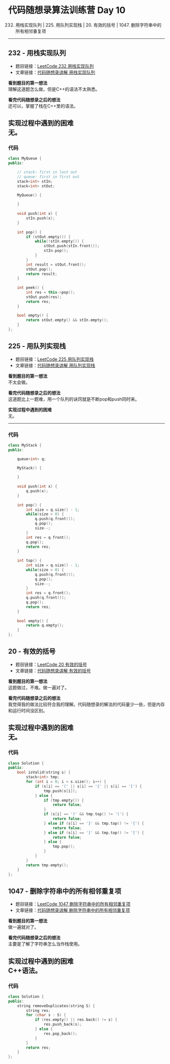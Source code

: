 # 代码随想录算法训练营 Day 10
232. 用栈实现队列 | 225. 用队列实现栈 | 20. 有效的括号 | 1047. 删除字符串中的所有相邻重复项

---

## 232 - 用栈实现队列
* 题目链接：[LeetCode 232 用栈实现队列](https://leetcode.cn/problems/implement-queue-using-stacks/)
* 文章链接：[代码随想录讲解 用栈实现队列](https://programmercarl.com/0232.%E7%94%A8%E6%A0%88%E5%AE%9E%E7%8E%B0%E9%98%9F%E5%88%97.html)

**看到题目的第一想法**  
理解这道题怎么做，但是C++的语法不太熟悉。

**看完代码随想录之后的想法**  
还可以，掌握了栈在C++里的语法。

**实现过程中遇到的困难**  
无。
---

### 代码
```cpp
class MyQueue {
public:

    // stack: first in last out
    // queue: first in first out
    stack<int> stIn;
    stack<int> stOut;

    MyQueue() {
        
    }
    
    void push(int x) {
        stIn.push(x);
    }
    
    int pop() {
        if (stOut.empty()) {
            while(!stIn.empty()) {
                stOut.push(stIn.front());
                stIn.pop();
            }
        }
        int result = stOut.front();
        stOut.pop();
        return result;
    }
    
    int peek() {
        int res = this->pop();
        stOut.push(res);
        return res;
    }
    
    bool empty() {
        return stOut.empty() && stIn.empty();
    }
};
```

## 225 - 用队列实现栈
* 题目链接：[LeetCode 225 用队列实现栈](https://leetcode.cn/problems/implement-stack-using-queues/)
* 文章链接：[代码随想录讲解 用队列实现栈](https://programmercarl.com/0225.%E7%94%A8%E9%98%9F%E5%88%97%E5%AE%9E%E7%8E%B0%E6%A0%88.html)

**看到题目的第一想法**  
不太会做。

**看完代码随想录之后的想法**  
这道题比上一题难，用一个队列的诀窍就是不断pop和push同时来。

**实现过程中遇到的困难**  
无。

---

### 代码
```cpp
class MyStack {
public:

    queue<int> q;

    MyStack() {
        
    }
    
    void push(int x) {
        q.push(x);
    }
    
    int pop() {
        int size = q.size() - 1;
        while(size > 0) {
            q.push(q.front());
            q.pop();
            size--;
        } 
        int res = q.front();
        q.pop();
        return res;
    }
    
    int top() {
        int size = q.size() - 1;
        while(size > 0) {
            q.push(q.front());
            q.pop();
            size--;
        } 
        int res = q.front();
        q.push(q.front());  
        q.pop();
        return res;
    }
    
    bool empty() {
        return q.empty();
    }
};
```

## 20 - 有效的括号
* 题目链接：[LeetCode 20 有效的括号](https://leetcode.cn/problems/valid-parentheses/)
* 文章链接：[代码随想录讲解 有效的括号](https://programmercarl.com/0020.%E6%9C%89%E6%95%88%E7%9A%84%E6%8B%AC%E5%8F%B7.html)

**看到题目的第一想法**  
这题做过，不难。做一遍对了。

**看完代码随想录之后的想法**  
我觉得我的做法比较符合我的理解。代码随想录的解法的代码量少一些，但是内存和运行时间没区别。

**实现过程中遇到的困难**  
无。
---

### 代码
```cpp
class Solution {
public:
    bool isValid(string s) {
        stack<int> tmp;
        for (int i = 0; i < s.size(); i++) {
            if (s[i] == '(' || s[i] == '{' || s[i] == '[') {
                tmp.push(s[i]);
            } else {
                if (tmp.empty()) {
                    return false;
                }
                if (s[i] == ')' && tmp.top() != '(') {
                    return false;
                } else if (s[i] == '}' && tmp.top() != '{') {
                    return false;
                } else if (s[i] == ']' && tmp.top() != '[') {
                    return false;
                } else {
                    tmp.pop();
                }
            }
        }
        return tmp.empty();
    }
};
```

## 1047 - 删除字符串中的所有相邻重复项
* 题目链接：[LeetCode 1047 删除字符串中的所有相邻重复项](https://leetcode.cn/problems/remove-all-adjacent-duplicates-in-string/)
* 文章链接：[代码随想录讲解 删除字符串中的所有相邻重复项](https://programmercarl.com/1047.%E5%88%A0%E9%99%A4%E5%AD%97%E7%AC%A6%E4%B8%B2%E4%B8%AD%E7%9A%84%E6%89%80%E6%9C%89%E7%9B%B8%E9%82%BB%E9%87%8D%E5%A4%8D%E9%A1%B9.html)

**看到题目的第一想法**  
做一遍就对了。

**看完代码随想录之后的想法**  
主要是了解了字符串怎么当作栈使用。

**实现过程中遇到的困难**  
C++语法。
---

### 代码
```cpp
class Solution {
public:
    string removeDuplicates(string S) {
        string res;
        for (char s : S) {
            if (res.empty() || res.back() != s) {
                res.push_back(s);
            } else {
                res.pop_back();
            }
        }
        return res;
    }
};
```